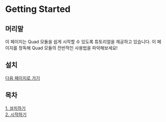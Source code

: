 
# Getting Started

## 머리말

이 페이지는 Quad 모듈을 쉽게 시작할 수 있도록 튜토리얼을 제공하고 있습니다. 이 페이지를 정독해 Quad 모듈의 전반적인 사용법을 파악해보세요!  

## 설치



[다음 페이지로 가기](kr/tutorial/1_install)  

## 목차

[1. 설치하기](kr/tutorial/1_importRobloxClass)  
[2. 시작하기](kr/tutorial/2_starting)  

